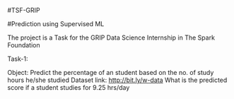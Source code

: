 #TSF-GRIP

#Prediction using Supervised ML

The project is a Task for the GRIP Data Science Internship in The Spark Foundation

Task-1:

Object: Predict the percentage of an student based on the no. of study hours he/she studied
Dataset link: http://bit.ly/w-data
What is the predicted score if a student studies for 9.25 hrs/day
